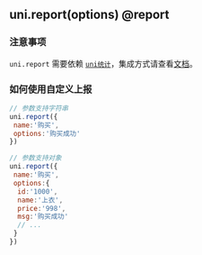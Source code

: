 ## uni.report(options) @report

<!-- UTSAPIJSON.report.description -->
### 注意事项
`uni.report` 需要依赖 [`uni统计`](https://ext.dcloud.net.cn?name=uni-stat)，集成方式请查看[文档](https://uniapp.dcloud.net.cn/uni-stat-uniappx)。
<!-- UTSAPIJSON.report.compatibility -->

<!-- UTSAPIJSON.report.param -->

<!-- UTSAPIJSON.report.returnValue -->

<!-- UTSAPIJSON.report.example -->

<!-- UTSAPIJSON.report.tutorial -->

<!-- UTSAPIJSON.report.example -->

<!-- UTSAPIJSON.general_type.name -->

<!-- UTSAPIJSON.general_type.param -->
### 如何使用自定义上报

```js
// 参数支持字符串
uni.report({
 name:'购买',
 options:'购买成功'
})

// 参数支持对象
uni.report({
 name:'购买',
 options:{
  id:'1000',
  name:'上衣',
  price:'998',
  msg:'购买成功'
  // ...
 }
})

```